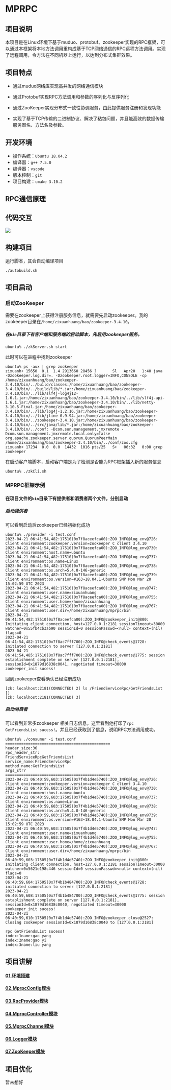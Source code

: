 # MPRPC

## 项目说明

本项目是在Linux环境下基于muduo、protobuf、zookeeper实现的RPC框架，可以通过本框架将本地方法调用重构成基于TCP网络通信的RPC远程方法调用。实现了远程调用，令方法在不同机器上运行，以达到分布式集群效果。

## 项目特点

- 通过muduo网络库实现高并发的网络通信模块

- 通过Protobuf实现RPC方法调用和参数的序列化与反序列化

- 通过ZooKeeper实现分布式一致性协调服务，由此提供服务注册和发现功能

- 实现了基于TCP传输的二进制协议、解决了粘包问题，并且能高效的数据传输服务器名、方法名及参数。

## 开发环境

- 操作系统：`Ubuntu 18.04.2`
- 编译器：`g++ 7.5.0`
- 编译器：`vscode`
- 版本控制：`git`
- 项目构建：`cmake 3.10.2`

## RPC通信原理

[]()

## 代码交互

![](/Users/zixuanhuang/Desktop/MPRPC.png)

## 构建项目

运行脚本，其会自动编译项目

```shell
./autobuild.sh
```

## 项目启动

### 启动ZooKeeper

需要在zookeeper上获得注册服务信息，就需要先启动zookeeper。我的zookeeper目录在`/home/zixuanhuang/bao/zookeeper-3.4.10`。

##### 在`bin`目录下有客户端和服务端的启动脚本，先启用zookeeper服务。

```shell
ubuntu% ./zkServer.sh start
```

此时可以在进程中找到zookeeper

```shell
ubuntu% ps -aux | grep zookeeper
zixuanh+ 15650  0.1  1.4 2913660 28456 ?       Sl   Apr20   1:40 java -Dzookeeper.log.dir=. -Dzookeeper.root.logger=INFO,CONSOLE -cp /home/zixuanhuang/bao/zookeeper-3.4.10/bin/../build/classes:/home/zixuanhuang/bao/zookeeper-3.4.10/bin/../build/lib/*.jar:/home/zixuanhuang/bao/zookeeper-3.4.10/bin/../lib/slf4j-log4j12-1.6.1.jar:/home/zixuanhuang/bao/zookeeper-3.4.10/bin/../lib/slf4j-api-1.6.1.jar:/home/zixuanhuang/bao/zookeeper-3.4.10/bin/../lib/netty-3.10.5.Final.jar:/home/zixuanhuang/bao/zookeeper-3.4.10/bin/../lib/log4j-1.2.16.jar:/home/zixuanhuang/bao/zookeeper-3.4.10/bin/../lib/jline-0.9.94.jar:/home/zixuanhuang/bao/zookeeper-3.4.10/bin/../zookeeper-3.4.10.jar:/home/zixuanhuang/bao/zookeeper-3.4.10/bin/../src/java/lib/*.jar:/home/zixuanhuang/bao/zookeeper-3.4.10/bin/../conf: -Dcom.sun.management.jmxremote -Dcom.sun.management.jmxremote.local.only=false org.apache.zookeeper.server.quorum.QuorumPeerMain /home/zixuanhuang/bao/zookeeper-3.4.10/bin/../conf/zoo.cfg
zixuanh+ 17234  0.0  0.0  14432  1016 pts/25   S+   06:32   0:00 grep zookeeper
```

在启动客户端脚本，启动客户端是为了检测是否能为RPC框架插入新的服务信息

```shell
ubuntu% ./zkCli.sh
```

### MPRPC框架示例

#### 在项目文件的`bin`目录下有提供者和消费者两个文件，分别启动

##### 启动提供者

可以看到启动后zookeeper已经初始化成功

```shell
ubuntu% ./provider -i test.conf
2023-04-21 06:41:54,482:17510(0x7f8aceefca00):ZOO_INFO@log_env@726: Client environment:zookeeper.version=zookeeper C client 3.4.10
2023-04-21 06:41:54,482:17510(0x7f8aceefca00):ZOO_INFO@log_env@730: Client environment:host.name=ubuntu
2023-04-21 06:41:54,482:17510(0x7f8aceefca00):ZOO_INFO@log_env@737: Client environment:os.name=Linux
2023-04-21 06:41:54,482:17510(0x7f8aceefca00):ZOO_INFO@log_env@738: Client environment:os.arch=5.4.0-146-generic
2023-04-21 06:41:54,482:17510(0x7f8aceefca00):ZOO_INFO@log_env@739: Client environment:os.version=#163~18.04.1-Ubuntu SMP Mon Mar 20 15:02:59 UTC 2023
2023-04-21 06:41:54,482:17510(0x7f8aceefca00):ZOO_INFO@log_env@747: Client environment:user.name=zixuanhuang
2023-04-21 06:41:54,482:17510(0x7f8aceefca00):ZOO_INFO@log_env@755: Client environment:user.home=/home/zixuanhuang
2023-04-21 06:41:54,482:17510(0x7f8aceefca00):ZOO_INFO@log_env@767: Client environment:user.dir=/home/zixuanhuang/mprpc/bin
2023-04-21 06:41:54,482:17510(0x7f8aceefca00):ZOO_INFO@zookeeper_init@800: Initiating client connection, host=127.0.0.1:2181 sessionTimeout=30000 watcher=0x55fb4cb3ab90 sessionId=0 sessionPasswd=<null> context=(nil) flags=0
2023-04-21 06:41:54,482:17510(0x7f8ac7fff700):ZOO_INFO@check_events@1728: initiated connection to server [127.0.0.1:2181]
2023-04-21 06:41:54,485:17510(0x7f8ac7fff700):ZOO_INFO@check_events@1775: session establishment complete on server [127.0.0.1:2181], sessionId=0x1879d16838c0041, negotiated timeout=30000
zookeeper_init sucess!
```

回到zookeeper查看确认已经注册成功

```shell
[zk: localhost:2181(CONNECTED) 2] ls /FriendServiceRpc/GetFriendsList
[]
[zk: localhost:2181(CONNECTED) 3] 
```

##### 启动消费者

可以看到非常多zookeeper 相关日志信息，这里看到他打印了`rpc GetFriendsList sucess!`。并且已经获取到了信息，说明RPC方法调用成功。

```shell
ubuntu% ./consumer -i test.conf
==============================================
header_size:36
rpc_header_str:
FriendServiceRpcGetFriendsList
service_name:FriendServiceRpc
method_name:GetFriendsList
args_str?
==============================================
2023-04-21 06:40:59,603:17505(0x7f4b1d4e5740):ZOO_INFO@log_env@726: Client environment:zookeeper.version=zookeeper C client 3.4.10
2023-04-21 06:40:59,603:17505(0x7f4b1d4e5740):ZOO_INFO@log_env@730: Client environment:host.name=ubuntu
2023-04-21 06:40:59,603:17505(0x7f4b1d4e5740):ZOO_INFO@log_env@737: Client environment:os.name=Linux
2023-04-21 06:40:59,603:17505(0x7f4b1d4e5740):ZOO_INFO@log_env@738: Client environment:os.arch=5.4.0-146-generic
2023-04-21 06:40:59,603:17505(0x7f4b1d4e5740):ZOO_INFO@log_env@739: Client environment:os.version=#163~18.04.1-Ubuntu SMP Mon Mar 20 15:02:59 UTC 2023
2023-04-21 06:40:59,603:17505(0x7f4b1d4e5740):ZOO_INFO@log_env@747: Client environment:user.name=zixuanhuang
2023-04-21 06:40:59,603:17505(0x7f4b1d4e5740):ZOO_INFO@log_env@755: Client environment:user.home=/home/zixuanhuang
2023-04-21 06:40:59,603:17505(0x7f4b1d4e5740):ZOO_INFO@log_env@767: Client environment:user.dir=/home/zixuanhuang/mprpc/bin
2023-04-21 06:40:59,603:17505(0x7f4b1d4e5740):ZOO_INFO@zookeeper_init@800: Initiating client connection, host=127.0.0.1:2181 sessionTimeout=30000 watcher=0x5621e198c446 sessionId=0 sessionPasswd=<null> context=(nil) flags=0
2023-04-21 06:40:59,604:17505(0x7f4b1b484700):ZOO_INFO@check_events@1728: initiated connection to server [127.0.0.1:2181]
2023-04-21 06:40:59,608:17505(0x7f4b1b484700):ZOO_INFO@check_events@1775: session establishment complete on server [127.0.0.1:2181], sessionId=0x1879d16838c0040, negotiated timeout=30000
zookeeper_init sucess!
2023-04-21 06:40:59,610:17505(0x7f4b1d4e5740):ZOO_INFO@zookeeper_close@2527: Closing zookeeper sessionId=0x1879d16838c0040 to [127.0.0.1:2181]

rpc GetFriendsList sucess!
index:1name:gao yang
index:2name:gao yi
index:3name:liu yang
```

## 项目讲解

#### [01.环境搭建](https://github.com/terryup/rpc/blob/mprpc/explain/01.%E7%8E%AF%E5%A2%83%E6%90%AD%E5%BB%BA.md)

#### [02.MprpcConfig模块](https://github.com/terryup/rpc/blob/mprpc/explain/02.MprpcConfig%E6%A8%A1%E5%9D%97.md)

#### [**03.RpcProvider模块**](https://github.com/terryup/rpc/blob/mprpc/explain/03.RpcProvider%E6%A8%A1%E5%9D%97.md)

#### [**04.MprpcController模块**](https://github.com/terryup/rpc/blob/mprpc/explain/04.MprpcController%E6%A8%A1%E5%9D%97.md)

#### [**05.MprpcChannel模块**](https://github.com/terryup/rpc/blob/mprpc/explain/05.MprpcChannel%E6%A8%A1%E5%9D%97.md)

#### [**06.Logger模块**](https://github.com/terryup/rpc/blob/mprpc/explain/06.Logger%E6%A8%A1%E5%9D%97.md)

#### [**07.ZooKeeper模块**](https://github.com/terryup/rpc/blob/mprpc/explain/07.ZooKeeper%E6%A8%A1%E5%9D%97.md)

## 项目优化

暂未想好
